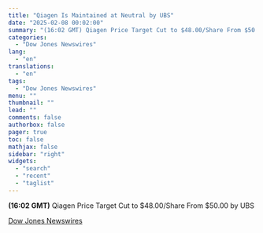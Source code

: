 ```yaml
---
title: "Qiagen Is Maintained at Neutral by UBS"
date: "2025-02-08 00:02:00"
summary: "(16:02 GMT) Qiagen Price Target Cut to $48.00/Share From $50.00 by UBS"
categories:
  - "Dow Jones Newswires"
lang:
  - "en"
translations:
  - "en"
tags:
  - "Dow Jones Newswires"
menu: ""
thumbnail: ""
lead: ""
comments: false
authorbox: false
pager: true
toc: false
mathjax: false
sidebar: "right"
widgets:
  - "search"
  - "recent"
  - "taglist"
---
```


**(16:02 GMT)** Qiagen Price Target Cut to $48.00/Share From $50.00 by UBS

[Dow Jones Newswires](https://www.tradingview.com/news/DJN_DN20250207007874:0/)
